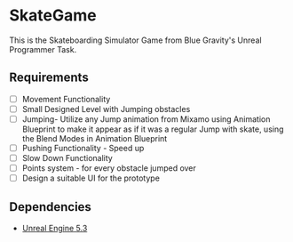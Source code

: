 # SkateGame
This is the Skateboarding Simulator Game from Blue Gravity's Unreal Programmer Task.

## Requirements
* [ ] Movement Functionality
* [ ] Small Designed Level with Jumping obstacles
* [ ] Jumping- Utilize any Jump animation from Mixamo using Animation Blueprint to make it appear as if it was a regular Jump with skate, using the Blend Modes in Animation Blueprint
* [ ] Pushing Functionality - Speed up
* [ ] Slow Down Functionality
* [ ] Points system - for every obstacle jumped over 
* [ ] Design a suitable UI for the prototype

## Dependencies
* [Unreal Engine 5.3](https://www.unrealengine.com/en-US/blog/unreal-engine-5-3-is-now-available) 